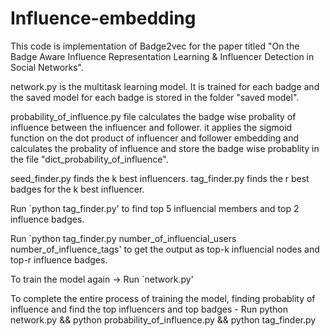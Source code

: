 # Influence-embedding
This code is implementation of Badge2vec for the paper titled "On the Badge Aware Influence Representation Learning & Influencer Detection in Social Networks".

network.py is the multitask learning model. It is trained for each badge and the saved model for each badge is stored in the folder "saved model".

probability_of_influence.py file calculates the badge wise probality of influence between the influencer and follower.
it applies the sigmoid function on the dot product of influencer and follower embedding and calculates the probality of influence and store the badge wise probablity in the
file "dict_probability_of_influence".

seed_finder.py finds the k best influencers.
tag_finder.py finds the r best badges for the k best influencer.

Run `python tag_finder.py' to find top 5 influencial members and top 2 influence badges.

Run `python tag_finder.py number_of_influencial_users number_of_influence_tags' to get the output as top-k influencial nodes and top-r influence badges.

To train the model again -> Run `network.py'

To complete the entire process of training the model, finding probablity of influence and find the top influencers and top badges - Run python network.py && python probability_of_influence.py && python tag_finder.py


